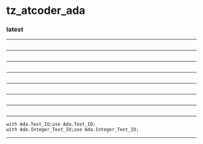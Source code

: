 # tz_atcoder_ada

### latest

---
```

```
---
```

```
---
```

```
---
```

```
---
```

```
---
```

```
---
```

```
---
```
with Ada.Text_IO;use Ada.Text_IO;
with Ada.Integer_Text_IO;use Ada.Integer_Text_IO;
```
---

